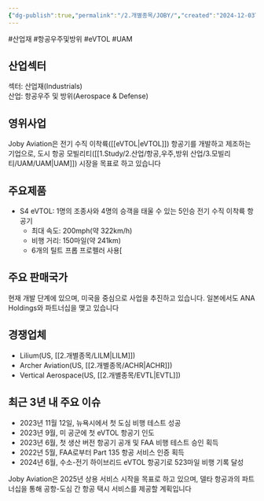 ```yaml
---
{"dg-publish":true,"permalink":"/2.개별종목/JOBY/","created":"2024-12-03T21:56:11.187+09:00","updated":"2025-06-03T20:05:59.674+09:00"}
---
```


#산업재 #항공우주및방위 #eVTOL #UAM


## 산업섹터

섹터: 산업재(Industrials)  
산업: 항공우주 및 방위(Aerospace & Defense)

## 영위사업

Joby Aviation은 전기 수직 이착륙([[eVTOL\|eVTOL]]) 항공기를 개발하고 제조하는 기업으로, 도시 항공 모빌리티([[1.Study/2.산업/항공,우주,방위 산업/3.모빌리티/UAM/UAM\|UAM]]) 시장을 목표로 하고 있습니다

## 주요제품

- S4 eVTOL: 1명의 조종사와 4명의 승객을 태울 수 있는 5인승 전기 수직 이착륙 항공기
    - 최대 속도: 200mph(약 322km/h)
    - 비행 거리: 150마일(약 241km)
    - 6개의 틸트 프롭 프로펠러 사용[


## 주요 판매국가

현재 개발 단계에 있으며, 미국을 중심으로 사업을 추진하고 있습니다. 일본에서도 ANA Holdings와 파트너십을 맺고 있습니다

## 경쟁업체

- Lilium(US, [[2.개별종목/LILM\|LILM]])
- Archer Aviation(US, [[2.개별종목/ACHR\|ACHR]])
- Vertical Aerospace(US, [[2.개별종목/EVTL\|EVTL]])

## 최근 3년 내 주요 이슈

- 2023년 11월 12일, 뉴욕시에서 첫 도심 비행 테스트 성공
- 2023년 9월, 미 공군에 첫 eVTOL 항공기 인도
- 2023년 6월, 첫 생산 버전 항공기 공개 및 FAA 비행 테스트 승인 획득
- 2022년 5월, FAA로부터 Part 135 항공 서비스 인증 획득
- 2024년 6월, 수소-전기 하이브리드 eVTOL 항공기로 523마일 비행 기록 달성

Joby Aviation은 2025년 상용 서비스 시작을 목표로 하고 있으며, 델타 항공과의 파트너십을 통해 공항-도심 간 항공 택시 서비스를 제공할 계획입니다